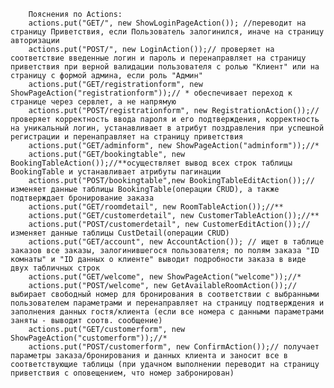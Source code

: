         
        Пояснения по Actions:
        actions.put("GET/", new ShowLoginPageAction()); //переводит на страницу Приветствия, если Пользователь залогинился, иначе на страницу авторизации
        actions.put("POST/", new LoginAction());// проверяет на соответствие введенные логин и пароль и перенаправляет на страницу приветствия при верной валидации пользователя с ролью "Клиент" или на страницу с формой админа, если роль "Админ"
        actions.put("GET/registrationform", new ShowPageAction("registrationform"));// * обеспечивает переход к странице через сервлет, а не напрямую
        actions.put("POST/registrationform", new RegistrationAction());//проверяет корректность ввода пароля и его подтверждения, корректность на уникальный логин, устанавливает в атрибут поздравления при успешной регистрации и перенаправляет на страницу приветствия
        actions.put("GET/adminform", new ShowPageAction("adminform"));//*
        actions.put("GET/bookingtable", new BookingTableAction());//**осуществляет вывод всех строк таблицы BookingTable и устанавливает атрибуты пагинации
        actions.put("POST/bookingtable",new BookingTableEditAction());// изменяет данные таблицы BookingTable(операции CRUD), а также подтверждает бронирование заказа
        actions.put("GET/roomdetail", new RoomTableAction());//**
        actions.put("GET/customerdetail", new CustomerTableAction());//**
        actions.put("POST/customerdetail", new CustomerEditAction());//изменяет данные таблицы CustDetail(операции CRUD)
        actions.put("GET/account", new AccountAction()); // ищет в таблице заказов все заказы, залогинившегося пользователя; по полям заказа "ID комнаты" и "ID данных о клиенте" выводит подробности заказа в виде двух табличных строк
        actions.put("GET/welcome", new ShowPageAction("welcome"));//*
        actions.put("POST/welcome", new GetAvailableRoomAction());// выбирает свободный номер для бронирования в соответствии с выбранными пользователем параметрами и перенаправляет на страницу подтверждения и заполнения данных гостя/клиента (если все номера с данными параметрами заняты - выводит соотв. сообщение)
        actions.put("GET/customerform", new ShowPageAction("customerform"));//*
        actions.put("POST/customerform", new ConfirmAction());// получает параметры заказа/бронирования и данных клиента и заносит все в соответствующие таблицы (при удачном выполнении переводит на страницу приветствия с оповещением, что номер забронирован)